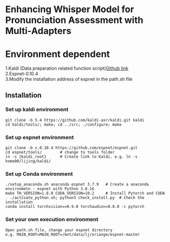 # Enhancing Whisper Model for Pronunciation Assessment with Multi-Adapters

# Environment dependent
1.Kaldi (Data preparation related function script)[Github link](https://github.com/kaldi-asr/kaldi)  
2.Espnet-0.10.4  
3.Modify the installation address of espnet in the path.sh file  
## Installation  
### Set up kaldi environment  
```
git clone -b 5.4 https://github.com/kaldi-asr/kaldi.git kaldi  
cd kaldi/tools/; make; cd ../src; ./configure; make  
```
### Set up espnet environment
```
git clone -b v.0.10.4 https://github.com/espnet/espnet.git  
cd espnet/tools/        # change to tools folder  
ln -s {kaldi_root}      # Create link to Kaldi. e.g. ln -s home00/lijing/kaldi/  
```
### Set up Conda environment  
```
./setup_anaconda.sh anaconda espnet 3.7.9   # Create a anaconda environmetn - espnet with Python 3.8.16  
make TH_VERSION=1.8.0 CUDA_VERSION=10.2     # Install Pytorch and CUDA  
. ./activate_python.sh; python3 check_install.py  # Check the installation  
conda install torchvision==0.9.0 torchaudio==0.8.0 -c pytorch  
```
### Set your own execution environment
```
Open path.sh file, change your espnet directory  
e.g. MAIN_ROOT=MAIN_ROOT=/mnt/data/lj/oriange/espnet-master  
```

